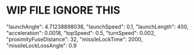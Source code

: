 # WIP FILE IGNORE THIS

"launchAngle": 4.71238898038,
            "launchSpeed": 0.1,
            "launchLength": 400,
            "acceleration": 0.0018,
            "topSpeed": 0.5,
            "turnSpeed": 0.002,
            "proximityFuseDistance": 32,
            "missileLockTime": 2000,
            "missileLockLossAngle": 0.9
